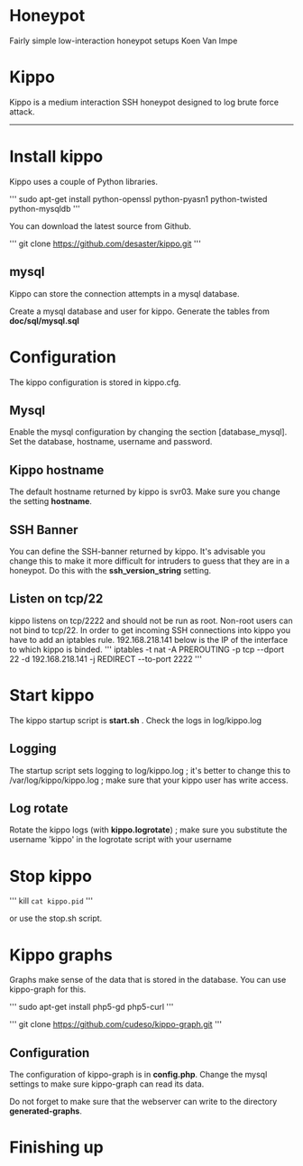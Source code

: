# Honeypot
Fairly simple low-interaction honeypot setups
 Koen Van Impe

# Kippo

Kippo is a medium interaction SSH honeypot designed to log brute force attack.

------------------------------------------------------------------------------------------

# Install kippo

Kippo uses a couple of Python libraries. 

'''
sudo apt-get install python-openssl python-pyasn1 python-twisted python-mysqldb
'''

You can download the latest source from Github.

'''
git clone https://github.com/desaster/kippo.git
'''

## mysql

Kippo can store the connection attempts in a mysql database. 

Create a mysql database and user for kippo. Generate the tables from **doc/sql/mysql.sql**

# Configuration

The kippo configuration is stored in kippo.cfg.

## Mysql

Enable the mysql configuration by changing the section [database_mysql]. Set the database, hostname, username and password.

## Kippo hostname

The default hostname returned by kippo is svr03. Make sure you change the setting **hostname**.

## SSH Banner
You can define the SSH-banner returned by kippo. It's advisable you change this to make it more difficult for intruders to guess that they are in a honeypot. Do this with the **ssh_version_string** setting.

## Listen on tcp/22

kippo listens on tcp/2222 and should not be run as root. Non-root users can not bind to tcp/22. In order to get incoming SSH connections into kippo you have to add an iptables rule. 192.168.218.141 below is the IP of the interface to which kippo is binded.
'''
iptables  -t nat -A PREROUTING -p tcp --dport 22 -d 192.168.218.141 -j REDIRECT --to-port 2222
'''

# Start kippo

The kippo startup script is **start.sh** . Check the logs in log/kippo.log 

## Logging

The startup script sets logging to log/kippo.log ; it's better to change this to /var/log/kippo/kippo.log ; make sure that your kippo user has write access.

## Log rotate

Rotate the kippo logs (with **kippo.logrotate**) ; make sure you substitute the username 'kippo' in the logrotate script with your username

# Stop kippo

'''
kill `cat kippo.pid`
'''

or use the stop.sh script.

# Kippo graphs

Graphs make sense of the data that is stored in the database. You can use kippo-graph for this.

'''
sudo apt-get install php5-gd php5-curl
'''

'''
git clone https://github.com/cudeso/kippo-graph.git
'''


## Configuration

The configuration of kippo-graph is in **config.php**. Change the mysql settings to make sure kippo-graph can read its data. 

Do not forget to make sure that the webserver can write to the directory **generated-graphs**.


# Finishing up

